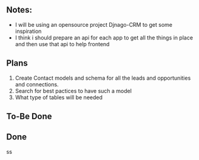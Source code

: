 ## Notes:
* I will be using an opensource project Djnago-CRM to get some inspiration
* I think i should prepare an api for each app to get all the things in place and then use that api to help frontend

## Plans
1. Create Contact models and schema for all the leads and opportunities and connections.
2. Search for best pactices to have such a model 
3. What type of tables will be needed




## To-Be Done





## Done

ss